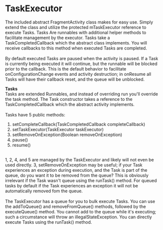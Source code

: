 TaskExecutor
===================

The included abstract FragmentActivity class makes for easy use. Simply extend the class and utilize the protected mTaskExecutor reference to execute Tasks. Tasks 
Are runnables with additional helper methods to facilitate management by the executor. Tasks take a TaskCompletedCallback which the abstract class implements. You will 
receive callbacks to this method when executed Tasks are completed.
<br><br>
By default executed Tasks are paused when the activity is paused. If a Task is currently being executed it will continue, but the runnable will be blocked prior to the callback. 
This is the default behavior to facilitate onConfigurationChange events and activity destruction; in onResume all Tasks will 
have their callback reset, and the queue will be unblocked.

<b>Tasks</b><br>
Tasks are extended Runnables, and instead of overriding run you'll override the task method. The Task constructor takes a reference to the TaskCompletedCallback which the abstract activity implements.
<br><br>
Tasks have 5 public methods:<br>
1) setCompleteCallback(TaskCompletedCallback completeCallback)<br>
2) setTaskExecutor(TaskExecutor taskExecutor)<br>
3) setRemoveOnException(Boolean removeOnException)<br>
4) pause()<br>
5) resume()<br><br>

1, 2, 4, and 5 are managed by the TaskExecutor and likely will not even be used directly. 3, setRemoveOnException may be useful; if your Task experiences an exception during 
execution, and the Task is part of the queue, do you want it to be removed from the queue? This is obviously irrelevant if the Task wasn't queue using the runTask() method. For queued tasks by default if the Task experiences an exception it will not be automatically removed fom the queue.
<br><br>
The TaskExecutor has a queue for you to bulk execute Tasks. You can use the addToQueue() and removeFromQueue() methods, followed by the executeQueue() method. You cannot add to the queue while it's executing; such a circumstance will throw an illegalStateException. You can directly execute Tasks using the runTask() method.